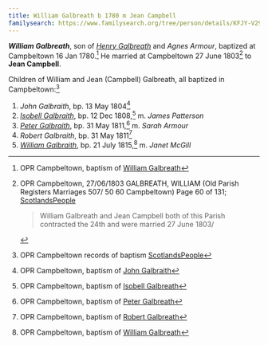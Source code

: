 ```yaml
---
title: William Galbreath b 1780 m Jean Campbell
familysearch: https://www.familysearch.org/tree/person/details/KFJY-V29
---
```

***William Galbreath***, son of *[Henry Galbreath](galbreath-henry-1739.md)* and *Agnes Armour*, baptized at Campbeltown 16 Jan 1780.[^birth]  He married at Campbeltown 27 June 1803[^marriage] to **Jean Campbell**.

Children of William and Jean (Campbell) Galbreath, all baptized in Campbeltown:[^children]

1. *John Galbraith*, bp. 13 May 1804[^john-birth]
2. *[Isobell Galbraith](galbraith-isabella-1808.md)*, bp. 12 Dec 1808,[^isobell-birth] m. *James Patterson*
3. *[Peter Galbraith](galbraith-peter-1811.md)*, bp. 31 May 1811,[^peter-birth] m. *Sarah Armour*
4. *Robert Galbraith*, bp. 31 May 1811[^robert-birth]
5. *[William Galbraith](galbraith-william-1815.md)*, bp. 21 July 1815,[^william-birth] m. *Janet McGill*


[^birth]: OPR Campbeltown, baptism of [William Galbreath](/sources/opr-campbeltown-births.md#1780-01-16-william-galbreath)

[^marriage]: OPR Campbeltown, 27/06/1803 GALBREATH, WILLIAM (Old Parish Registers Marriages 507/ 50 60 Campbeltown) Page 60 of 131; [ScotlandsPeople](https://www.scotlandspeople.gov.uk/view-image/nrs_opr_records/9531317?image=60)
    > William Galbreath and Jean Campbell both of this Parish
    > contracted the 24th and were married 27 June 1803/

[^children]: OPR Campbeltown records of baptism [ScotlandsPeople](https://www.scotlandspeople.gov.uk/record-results?search_type=people&event=%28B%20OR%20C%20OR%20S%29&record_type%5B0%5D=opr_births&church_type=Old%20Parish%20Registers&dl_cat=church&dl_rec=church-births-baptisms&surname=galbreath&surname_so=syn&forename_so=soundex&from_year=1804&to_year=1850&parent_names=GALBREATH&parent_names_so=soundex&parent_name_two=campbell&parent_name_two_so=exact&county=ARGYLL&record=Church%20of%20Scotland%20%28old%20parish%20registers%29%20Roman%20Catholic%20Church%20Other%20churches&rd_real_name%5B0%5D=CAMPBELTOWN%20%28LANDWARD%29%20OR%20CAMPBELTOWN%20%28BURGH%29%20OR%20CAMPBELTOWN&rd_display_name%5B0%5D=CAMPBELTOWN%20%28LANDWARD%29%7CCAMPBELTOWN%20%28BURGH%29%7CCAMPBELTOWN_CAMPBELTOWN&rd_label%5B0%5D=CAMPBELTOWN&rd_name%5B0%5D=CAMPBELTOWN%20%2ALANDWARD%2A%20OR%20CAMPBELTOWN%20%2ABURGH%2A%20OR%20CAMPBELTOWN&sort=asc&order=Date&field=year)

[^john-birth]: OPR Campbeltown, baptism of [John Galbraith](/sources/opr-campbeltown-births.md#1804-05-13-john-galbraith)

[^isobell-birth]: OPR Campbeltown, baptism of [Isobell Galbreath](/sources/opr-campbeltown-births.md#1808-12-20-isobell-galbreath)

[^peter-birth]: OPR Campbeltown, baptism of [Peter Galbreath](/sources/opr-campbeltown-births.md#1811-05-31-peter-galbreath)

[^robert-birth]: OPR Campbeltown, baptism of [Robert Galbreath](/sources/opr-campbeltown-births.md#1811-05-31-robert-galbreath)

[^william-birth]: OPR Campbeltown, baptism of [William Galbreath](/sources/opr-campbeltown-births.md#1815-07-21-william-galbreath)
